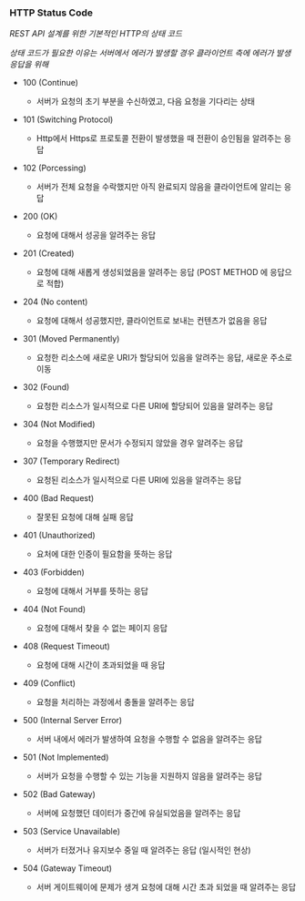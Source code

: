 ### HTTP Status Code

_REST API 설계를 위한 기본적인 HTTP의 상태 코드_

_상태 코드가 필요한 이유는 서버에서 에러가 발생할 경우 클라이언트 측에 에러가 발생 응답을 위해_

- 100 (Continue)
  - 서버가 요청의 초기 부분을 수신하였고, 다음 요청을 기다리는 상태
- 101 (Switching Protocol)
  - Http에서 Https로 프로토콜 전환이 발생했을 때 전환이 승인됨을 알려주는 응답
- 102 (Porcessing)
  - 서버가 전체 요청을 수락했지만 아직 완료되지 않음을 클라이언트에 알리는 응답

- 200 (OK)
  - 요청에 대해서 성공을 알려주는 응답
- 201 (Created)
  - 요청에 대해 새롭게 생성되었음을 알려주는 응답 (POST METHOD 에 응답으로 적합)
- 204 (No content)
  - 요청에 대해서 성공했지만, 클라이언트로 보내는 컨텐츠가 없음을 응답
- 301 (Moved Permanently)
  - 요청한 리소스에 새로운 URI가 할당되어 있음을 알려주는 응답, 새로운 주소로 이동
- 302 (Found)
  - 요청한 리소스가 일시적으로 다른 URI에 할당되어 있음을 알려주는 응답
- 304 (Not Modified)
  - 요청을 수행했지만 문서가 수정되지 않았을 경우 알려주는 응답

- 307 (Temporary Redirect)
  - 요청된 리소스가 일시적으로 다른 URI에 있음을 알려주는 응답
- 400 (Bad Request)
  - 잘못된 요청에 대해 실패 응답
- 401 (Unauthorized)
  - 요처에 대한 인증이 필요함을 뜻하는 응답
- 403 (Forbidden)
  - 요청에 대해서 거부를 뜻하는 응답
- 404 (Not Found)
  - 요청에 대해서 찾을 수 없는 페이지 응답
- 408 (Request Timeout)
  - 요청에 대해 시간이 초과되었을 때 응답
- 409 (Conflict)
  - 요청을 처리하는 과정에서 충돌을 알려주는 응답
- 500 (Internal Server Error)
  - 서버 내에서 에러가 발생하여 요청을 수행할 수 없음을 알려주는 응답
- 501 (Not Implemented)
  - 서버가 요청을 수행할 수 있는 기능을 지원하지 않음을 알려주는 응답
- 502 (Bad Gateway)
  - 서버에 요청했던 데이터가 중간에 유실되었음을 알려주는 응답
- 503 (Service Unavailable)
  - 서버가 터졌거나 유지보수 중일 때 알려주는 응답 (일시적인 현상)
- 504 (Gateway Timeout)
  - 서버 게이트웨이에 문제가 생겨 요청에 대해 시간 초과 되었을 때 알려주는 응답